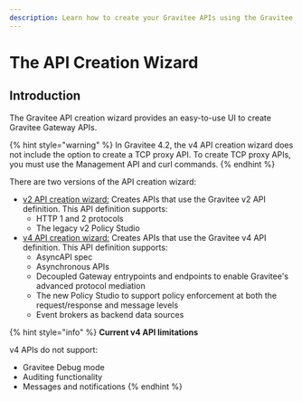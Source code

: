 ```yaml
---
description: Learn how to create your Gravitee APIs using the Gravitee API creation wizard
---
```


# The API Creation Wizard

## Introduction

The Gravitee API creation wizard provides an easy-to-use UI to create Gravitee Gateway APIs.&#x20;

{% hint style="warning" %}
In Gravitee 4.2, the v4 API creation wizard does not include the option to create a TCP proxy API. To create TCP proxy APIs, you must use the Management API and curl commands.
{% endhint %}

There are two versions of the API creation wizard:

* [v2 API creation wizard:](broken-reference) Creates APIs that use the Gravitee v2 API definition. This API definition supports:
  * HTTP 1 and 2 protocols
  * The legacy v2 Policy Studio
* [v4 API creation wizard:](broken-reference) Creates APIs that use the Gravitee v4 API definition. This API definition supports:
  * AsyncAPI spec
  * Asynchronous APIs
  * Decoupled Gateway entrypoints and endpoints to enable Gravitee's advanced protocol mediation
  * The new Policy Studio to support policy enforcement at both the request/response and message levels
  * Event brokers as backend data sources

{% hint style="info" %}
**Current v4 API limitations**

v4 APIs do not support:

* Gravitee Debug mode
* Auditing functionality
* Messages and notifications
{% endhint %}
